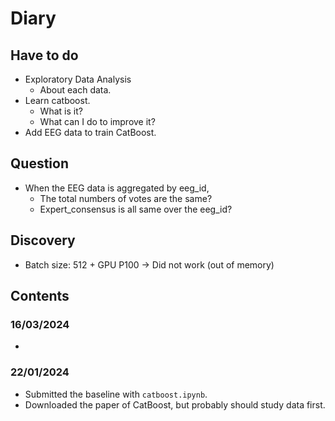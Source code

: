 # Diary
## Have to do
- Exploratory Data Analysis
    - About each data.
- Learn catboost.
    - What is it?
    - What can I do to improve it?
- Add EEG data to train CatBoost.

## Question
- When the EEG data is aggregated by eeg_id,
    - The total numbers of votes are the same?
    - Expert_consensus is all same over the eeg_id?

## Discovery
- Batch size: 512 + GPU P100 -> Did not work (out of memory)

## Contents
### 16/03/2024
- 

### 22/01/2024
- Submitted the baseline with `catboost.ipynb`.
- Downloaded the paper of CatBoost, but probably should study data first.
